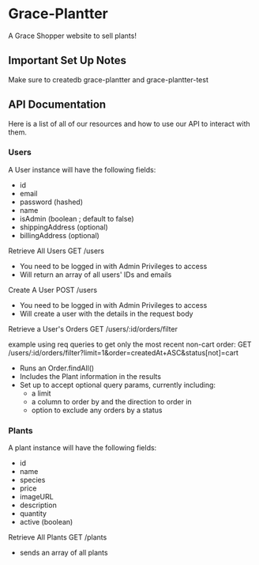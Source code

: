 # Grace-Plantter

A Grace Shopper website to sell plants!

## Important Set Up Notes

Make sure to createdb grace-plantter and grace-plantter-test

## API Documentation

Here is a list of all of our resources and how to use our API to interact with them.

### Users

A User instance will have the following fields:

- id
- email
- password (hashed)
- name
- isAdmin (boolean ; default to false)
- shippingAddress (optional)
- billingAddress (optional)

Retrieve All Users
GET /users

- You need to be logged in with Admin Privileges to access
- Will return an array of all users' IDs and emails

Create A User
POST /users

- You need to be logged in with Admin Privileges to access
- Will create a user with the details in the request body

Retrieve a User's Orders
GET /users/:id/orders/filter

example using req queries to get only the most recent non-cart order:
GET /users/:id/orders/filter?limit=1&order=createdAt+ASC&status[not]=cart

- Runs an Order.findAll()
- Includes the Plant information in the results
- Set up to accept optional query params, currently including:
  - a limit
  - a column to order by and the direction to order in
  - option to exclude any orders by a status

### Plants

A plant instance will have the following fields:

- id
- name
- species
- price
- imageURL
- description
- quantity
- active (boolean)

Retrieve All Plants
GET /plants

- sends an array of all plants
